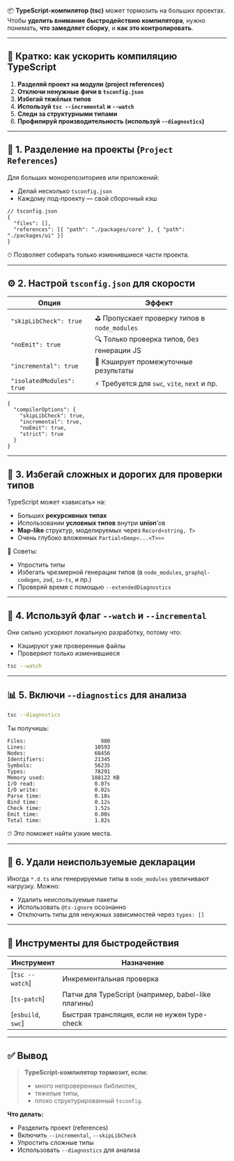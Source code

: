 📦 **TypeScript-компилятор (tsc)** может тормозить на больших проектах. Чтобы **уделить внимание быстродействию компилятора**, нужно понимать, **что замедляет сборку**, и **как это контролировать**.

---

## 🚀 Кратко: как ускорить компиляцию TypeScript

1. **Разделяй проект на модули (project references)**
2. **Отключи ненужные фичи в `tsconfig.json`**
3. **Избегай тяжёлых типов**
4. **Используй `tsc --incremental` и `--watch`**
5. **Следи за структурными типами**
6. **Профилируй производительность (используй `--diagnostics`)**

---

## 📁 1. Разделение на проекты (`Project References`)

Для больших монорепозиториев или приложений:

* Делай несколько `tsconfig.json`
* Каждому под-проекту — свой сборочный кэш

```jsonc
// tsconfig.json
{
  "files": [],
  "references": [{ "path": "./packages/core" }, { "path": "./packages/ui" }]
}
```

⏱ Позволяет собирать только изменившиеся части проекта.

---

## ⚙️ 2. Настрой `tsconfig.json` для скорости

| Опция                     | Эффект                                        |
| ------------------------- | --------------------------------------------- |
| `"skipLibCheck": true`    | ⛳️ Пропускает проверку типов в `node_modules` |
| `"noEmit": true`          | 🔍 Только проверка типов, без генерации JS    |
| `"incremental": true`     | 🧠 Кэширует промежуточные результаты          |
| `"isolatedModules": true` | ⚡ Требуется для `swc`, `vite`, `next` и пр.   |

```jsonc
{
  "compilerOptions": {
    "skipLibCheck": true,
    "incremental": true,
    "noEmit": true,
    "strict": true
  }
}
```

---

## 🧠 3. Избегай сложных и дорогих для проверки типов

TypeScript может «зависать» на:

* Больших **рекурсивных типах**
* Использовании **условных типов** внутри **union**’ов
* **Map-like** структур, моделируемых через `Record<string, T>`
* Очень глубоко вложенных `Partial<Deep<...<T>>>`

🔧 Советы:

* Упростить типы
* Избегать чрезмерной генерации типов (в `node_modules`, `graphql-codegen`, `zod`, `io-ts`, и пр.)
* Проверяй время с помощью `--extendedDiagnostics`

---

## 👀 4. Используй флаг `--watch` и `--incremental`

Они сильно ускоряют локальную разработку, потому что:

* Кэшируют уже проверенные файлы
* Проверяют только изменившиеся

```bash
tsc --watch
```

---

## 📊 5. Включи `--diagnostics` для анализа

```bash
tsc --diagnostics
```

Ты получишь:

```
Files:                        980
Lines:                      10593
Nodes:                      68456
Identifiers:                21345
Symbols:                    56235
Types:                      78291
Memory used:               188122 KB
I/O read:                   0.07s
I/O write:                  0.02s
Parse time:                 0.18s
Bind time:                  0.12s
Check time:                 1.52s
Emit time:                  0.00s
Total time:                 1.82s
```

⏱ Это поможет найти узкие места.

---

## 🧹 6. Удали неиспользуемые декларации

Иногда `*.d.ts` или генерируемые типы в `node_modules` увеличивают нагрузку. Можно:

* Удалить неиспользуемые пакеты
* Использовать `@ts-ignore` осознанно
* Отключить типы для ненужных зависимостей через `types: []`

---

## 🧰 Инструменты для быстродействия

| Инструмент          | Назначение                                          |
| ------------------- | --------------------------------------------------- |
| \[`tsc --watch`]    | Инкрементальная проверка                            |
| \[`ts-patch`]       | Патчи для TypeScript (например, babel-like плагины) |
| \[`esbuild`, `swc`] | Быстрая трансляция, если не нужен type-check        |

---

## ✅ Вывод

> **TypeScript-компилятор тормозит, если:**
>
> * много непроверенных библиотек,
> * тяжелые типы,
> * плохо структурированный `tsconfig`.

**Что делать:**

* Разделить проект (references)
* Включить `--incremental`, `--skipLibCheck`
* Упростить сложные типы
* Использовать `--diagnostics` для анализа

